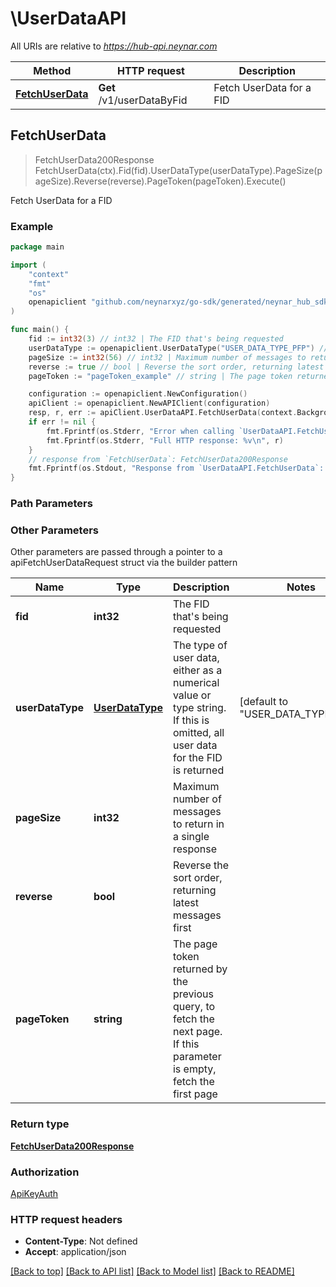 # \UserDataAPI

All URIs are relative to *https://hub-api.neynar.com*

Method | HTTP request | Description
------------- | ------------- | -------------
[**FetchUserData**](UserDataAPI.md#FetchUserData) | **Get** /v1/userDataByFid | Fetch UserData for a FID



## FetchUserData

> FetchUserData200Response FetchUserData(ctx).Fid(fid).UserDataType(userDataType).PageSize(pageSize).Reverse(reverse).PageToken(pageToken).Execute()

Fetch UserData for a FID



### Example

```go
package main

import (
	"context"
	"fmt"
	"os"
	openapiclient "github.com/neynarxyz/go-sdk/generated/neynar_hub_sdk"
)

func main() {
	fid := int32(3) // int32 | The FID that's being requested
	userDataType := openapiclient.UserDataType("USER_DATA_TYPE_PFP") // UserDataType | The type of user data, either as a numerical value or type string. If this is omitted, all user data for the FID is returned (optional) (default to "USER_DATA_TYPE_PFP")
	pageSize := int32(56) // int32 | Maximum number of messages to return in a single response (optional)
	reverse := true // bool | Reverse the sort order, returning latest messages first (optional)
	pageToken := "pageToken_example" // string | The page token returned by the previous query, to fetch the next page. If this parameter is empty, fetch the first page (optional)

	configuration := openapiclient.NewConfiguration()
	apiClient := openapiclient.NewAPIClient(configuration)
	resp, r, err := apiClient.UserDataAPI.FetchUserData(context.Background()).Fid(fid).UserDataType(userDataType).PageSize(pageSize).Reverse(reverse).PageToken(pageToken).Execute()
	if err != nil {
		fmt.Fprintf(os.Stderr, "Error when calling `UserDataAPI.FetchUserData``: %v\n", err)
		fmt.Fprintf(os.Stderr, "Full HTTP response: %v\n", r)
	}
	// response from `FetchUserData`: FetchUserData200Response
	fmt.Fprintf(os.Stdout, "Response from `UserDataAPI.FetchUserData`: %v\n", resp)
}
```

### Path Parameters



### Other Parameters

Other parameters are passed through a pointer to a apiFetchUserDataRequest struct via the builder pattern


Name | Type | Description  | Notes
------------- | ------------- | ------------- | -------------
 **fid** | **int32** | The FID that&#39;s being requested | 
 **userDataType** | [**UserDataType**](UserDataType.md) | The type of user data, either as a numerical value or type string. If this is omitted, all user data for the FID is returned | [default to &quot;USER_DATA_TYPE_PFP&quot;]
 **pageSize** | **int32** | Maximum number of messages to return in a single response | 
 **reverse** | **bool** | Reverse the sort order, returning latest messages first | 
 **pageToken** | **string** | The page token returned by the previous query, to fetch the next page. If this parameter is empty, fetch the first page | 

### Return type

[**FetchUserData200Response**](FetchUserData200Response.md)

### Authorization

[ApiKeyAuth](../README.md#ApiKeyAuth)

### HTTP request headers

- **Content-Type**: Not defined
- **Accept**: application/json

[[Back to top]](#) [[Back to API list]](../README.md#documentation-for-api-endpoints)
[[Back to Model list]](../README.md#documentation-for-models)
[[Back to README]](../README.md)

